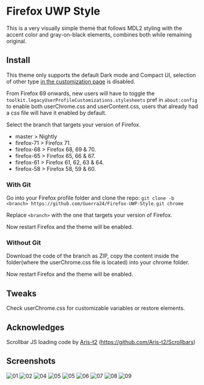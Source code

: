 # Firefox UWP Style

This is a very visually simple theme that follows MDL2 styling with the accent color and gray-on-black elements, combines both while remaining original.

## Install

This theme only supports the default Dark mode and Compact UI, selection of other type [in the customization page](https://puu.sh/AORte/1e2ae0255e.png) is disabled.

From Firefox 69 onwards, new users will have to toggle the `toolkit.legacyUserProfileCustomizations.stylesheets` pref in `about:config` to enable both userChrome.css and userContent.css, users that already had a css file will have it enabled by default.

Select the branch that targets your version of Firefox.

- master > Nightly
- firefox-71 > Firefox 71.
- firefox-68 > Firefox 68, 69 & 70.
- firefox-65 > Firefox 65, 66 & 67.
- firefox-61 > Firefox 61, 62, 63 & 64.
- firefox-58 > Firefox 58, 59 & 60.

### With Git

Go into your Firefox profile folder and clone the repo:
`git clone -b <branch> https://github.com/Guerra24/Firefox-UWP-Style.git chrome`

Replace `<branch>` with the one that targets your version of Firefox.

Now restart Firefox and the theme will be enabled.

### Without Git

Download the code of the branch as ZIP, copy the content inside the folder(where the userChrome.css file is located) into your chrome folder.

Now restart Firefox and the theme will be enabled.

## Tweaks

Check userChrome.css for customizable variables or restore elements.

## Acknowledges

Scrollbar JS loading code by [Aris-t2](https://github.com/Aris-t2) (https://github.com/Aris-t2/Scrollbars)

## Screenshots

![01](.github/screenshots/01.png)
![02](.github/screenshots/02.png)
![04](.github/screenshots/03.png)
![05](.github/screenshots/04.png)
![05](.github/screenshots/05.png)
![06](.github/screenshots/06.png)
![07](.github/screenshots/07.png)
![08](.github/screenshots/08.png)
![09](.github/screenshots/09.png)
